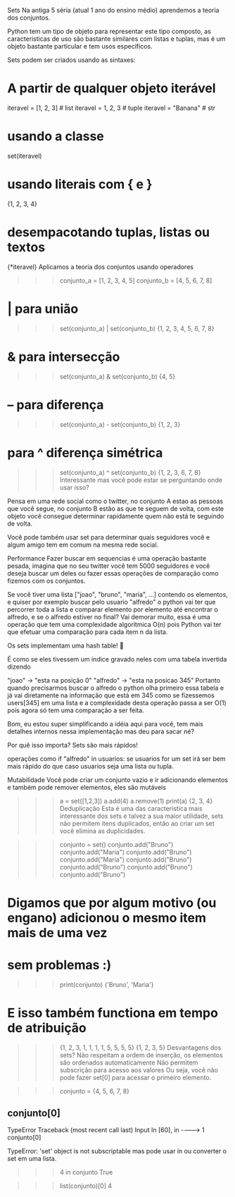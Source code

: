 Sets
Na antiga 5 séria (atual 1 ano do ensino médio) aprendemos a teoria dos conjuntos.



Python tem um tipo de objeto para representar este tipo composto, as caracteristicas de uso são bastante similares com listas e tuplas, mas é um objeto bastante particular e tem usos especificos.

Sets podem ser criados usando as sintaxes:

# A partir de qualquer objeto iterável
iteravel = [1, 2, 3]  # list
iteravel = 1, 2, 3  # tuple
iteravel = "Banana"  # str

# usando a classe
set(iteravel)

# usando literais com { e }
{1, 2, 3, 4}

# desempacotando tuplas, listas ou textos
{*iteravel}
Aplicamos a teoria dos conjuntos usando operadores

>>> conjunto_a = [1, 2, 3, 4, 5]
>>> conjunto_b = [4, 5, 6, 7, 8]

# | para união
>>> set(conjunto_a) | set(conjunto_b)
{1, 2, 3, 4, 5, 6, 7, 8}

# & para intersecção
>>> set(conjunto_a) & set(conjunto_b)
{4, 5}

# – para diferença
>>>  set(conjunto_a) - set(conjunto_b)
{1, 2, 3}

# para ^ diferença simétrica
>>> set(conjunto_a) ^ set(conjunto_b)
{1, 2, 3, 6, 7, 8}
Interessante mas você pode estar se perguntando onde usar isso?

Pensa em uma rede social como o twitter, no conjunto A estao as pessoas que você segue, no conjunto B estão as que te seguem de volta, com este objeto você consegue determinar rapidamente quem não está te seguindo de volta.

Você pode também usar set para determinar quais seguidores você e algum amigo tem em comum na mesma rede social.

Performance
Fazer buscar em sequencias é uma operação bastante pesada, imagina que no seu twitter você tem 5000 seguidores e você deseja buscar um deles ou fazer essas operações de comparação como fizemos com os conjuntos.

Se você tiver uma lista ["joao", "bruno", "maria", ...] contendo os elementos, e quiser por exemplo buscar pelo usuario "alfredo" o python vai ter que percorrer toda a lista e comparar elemento por elemento até encontrar o alfredo, e se o alfredo estiver no final? Vai demorar muito, essa é uma operação que tem uma complexidade algoritmica O(n) pois Python vai ter que efetuar uma comparação para cada item n da lista.

Os sets implementam uma hash table! 🎉

É como se eles tivessem um indice gravado neles com uma tabela invertida dizendo

"joao" -> "esta na posição 0"
"alfredo" -> "esta na posicao 345"
Portanto quando precisarmos buscar o alfredo o python olha primeiro essa tabela e já vai diretamente na informação que está em 345 como se fizessemos users[345] em uma lista e a complexidade desta operação passa a ser O(1) pois agora só tem uma comparação a ser feita.

Bom, eu estou super simplificando a idéia aqui para você, tem mais detalhes internos nessa implementação mas deu para sacar né?

Por quê isso importa? Sets são mais rápidos!

operações como if "alfredo" in usuarios: se usuarios for um set irá ser bem mais rápido do que caso usuarios seja uma lista ou tupla.

Mutabilidade
Você pode criar um conjunto vazio e ir adicionando elementos e também pode remover elementos, eles são mutáveis

>>> a = set([1,2,3])
>>> a.add(4)
>>> a.remove(1)
>>> print(a)
{2, 3, 4}
Deduplicação
Esta é uma das caracteristica mais interessante dos sets e talvez a sua maior utilidade, sets não permitem itens duplicados, então ao criar um set você elimina as duplicidades.

>>> conjunto = set()
>>> conjunto.add("Bruno")
>>> conjunto.add("Maria")
>>> conjunto.add("Bruno")
>>> conjunto.add("Maria")
>>> conjunto.add("Bruno")
>>> conjunto.add("Bruno")
>>> conjunto.add("Bruno")
>>> conjunto.add("Bruno")

# Digamos que por algum motivo (ou engano) adicionou o mesmo item mais de uma vez
# sem problemas :)

>>> print(conjunto)
{'Bruno', 'Maria'}

# E isso também functiona em tempo de atribuição
>>> {1, 2, 3, 1, 1, 1, 1, 5, 5, 5, 5}
{1, 2, 3, 5}
Desvantagens dos sets?
Não respeitam a ordem de inserção, os elementos são ordenados automaticamente
Não permitem subscrição para acesso aos valores
Ou seja, você não pode fazer set[0] para acessar o primeiro elemento.

>>> conjunto = {4, 5, 6, 7, 8}

conjunto[0]
---------------------------------------------
TypeError   Traceback (most recent call last)
Input In [60], in <module>
----> 1 conjunto[0]

TypeError: 'set' object is not subscriptable
mas pode usar in ou converter o set em uma lista.

>>> 4 in conjunto
True


>>> list(conjunto)[0]
4
